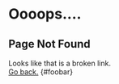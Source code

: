 # Oooops....

## Page Not Found

Looks like that is a broken link.<br>[Go back.](javascript:history.back())
{#foobar}
<script>
    if (/phoo-lang.github.io/.test(document.referrer)) {
        document.getElementById('foobar').innerHTML = 'Sorry about that bad link. Please <a href="https://github.com/phoo-lang/docs/issues" target="_blank">report it</a> if it persists.';
    }
</script>
